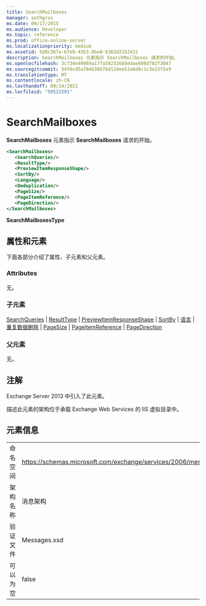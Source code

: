 ```yaml
---
title: SearchMailboxes
manager: sethgros
ms.date: 09/17/2015
ms.audience: Developer
ms.topic: reference
ms.prod: office-online-server
ms.localizationpriority: medium
ms.assetid: 5d8c367a-67e9-43b3-8be0-6362d2152431
description: SearchMailboxes 元素指示 SearchMailboxes 请求的开始。
ms.openlocfilehash: 3c734e49869a17fa58252668ddae606d702f3047
ms.sourcegitcommit: 54f6cd5a704b36b76d110ee53a6d6c1c3e15f5a9
ms.translationtype: MT
ms.contentlocale: zh-CN
ms.lasthandoff: 09/24/2021
ms.locfileid: "59521591"
---
```

# <a name="searchmailboxes"></a>SearchMailboxes

**SearchMailboxes** 元素指示 **SearchMailboxes** 请求的开始。 
  
```XML
<SearchMailboxes>
   <SearchQueries/>
   <ResultType/>
   <PreviewItemResponseShape/>
   <SortBy/>
   <Language/>
   <Deduplication/>
   <PageSize/>
   <PageItemReference/>
   <PageDirection/>
</SearchMailboxes>
```

 **SearchMailboxesType**
## <a name="attributes-and-elements"></a>属性和元素

下面各部分介绍了属性、子元素和父元素。
  
### <a name="attributes"></a>Attributes

无。
  
### <a name="child-elements"></a>子元素

[SearchQueries](searchqueries.md)  | [ResultType](resulttype.md)  | [PreviewItemResponseShape](previewitemresponseshape.md)  | [SortBy](sortby.md)  | [语言](language.md)  | [重复数据删除](deduplication.md)  | [PageSize](pagesize.md)  | [PageItemReference](pageitemreference.md)  | [PageDirection](pagedirection.md)
  
### <a name="parent-elements"></a>父元素

无。
  
## <a name="remarks"></a>注解

Exchange Server 2013 中引入了此元素。
  
描述此元素的架构位于承载 Exchange Web Services 的 IIS 虚拟目录中。
  
## <a name="element-information"></a>元素信息

|||
|:-----|:-----|
|命名空间  <br/> |https://schemas.microsoft.com/exchange/services/2006/messages  <br/> |
|架构名称  <br/> |消息架构  <br/> |
|验证文件  <br/> |Messages.xsd  <br/> |
|可以为空  <br/> |false  <br/> |
   

